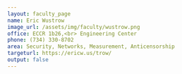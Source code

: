 ```yaml
---
layout: faculty_page
name: Eric Wustrow
image_url: /assets/img/faculty/wustrow.png
office: ECCR 1b26,<br> Engineering Center
phone: (734) 330-8702
area: Security, Networks, Measurement, Anticensorship
targeturl: https://ericw.us/trow/
output: false
---
```

